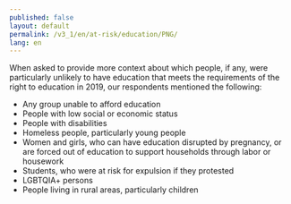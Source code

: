```yaml
---
published: false
layout: default
permalink: /v3_1/en/at-risk/education/PNG/
lang: en
---
```

When asked to provide more context about which people, if any, were particularly unlikely to have education that meets the requirements of the right to education in 2019, our respondents mentioned the following:

- Any group unable to afford education 
- People with low social or economic status  
- People with disabilities  
- Homeless people, particularly young people 
- Women and girls, who can have education disrupted by pregnancy, or are forced out of education to support households through labor or housework
- Students, who were at risk for expulsion if they protested  
- LGBTQIA+ persons  
- People living in rural areas, particularly children 
